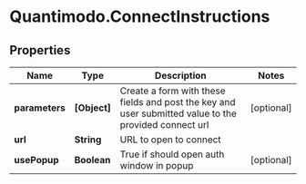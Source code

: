 # Quantimodo.ConnectInstructions

## Properties
Name | Type | Description | Notes
------------ | ------------- | ------------- | -------------
**parameters** | **[Object]** | Create a form with these fields and post the key and user submitted value to the provided connect url | [optional] 
**url** | **String** | URL to open to connect | 
**usePopup** | **Boolean** | True if should open auth window in popup | [optional] 



